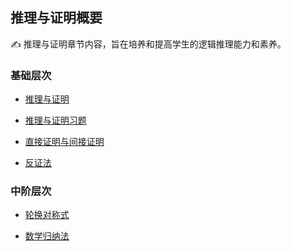 ## 推理与证明概要<!-- {docsify-ignore} -->


:writing_hand: 推理与证明章节内容，旨在培养和提高学生的逻辑推理能力和素养。


###  基础层次

* <a  href=" https://www.cnblogs.com/wanghai0666/p/10015713.html "  target="_blank" >推理与证明</a> 

* <a  href=" https://www.cnblogs.com/wanghai0666/p/6729248.html "  target="_blank" >推理与证明习题</a> 

* <a  href=" https://www.cnblogs.com/wanghai0666/p/10328660.html "  target="_blank" >直接证明与间接证明</a>  

* <a  href=" https://www.cnblogs.com/wanghai0666/p/10328661.html "  target="_blank" >反证法</a>  

###  中阶层次

* <a  href=" https://www.cnblogs.com/wanghai0666/p/10329203.html "  target="_blank" >轮换对称式</a>

* <a  href=" https://www.cnblogs.com/wanghai0666/p/5867174.html "  target="_blank" >数学归纳法</a> 
